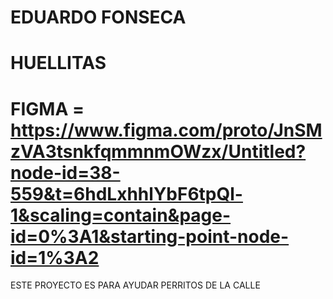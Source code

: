 # EDUARDO FONSECA
# HUELLITAS
# FIGMA = https://www.figma.com/proto/JnSMzVA3tsnkfqmmnmOWzx/Untitled?node-id=38-559&t=6hdLxhhlYbF6tpQl-1&scaling=contain&page-id=0%3A1&starting-point-node-id=1%3A2

ESTE PROYECTO ES PARA AYUDAR PERRITOS DE LA CALLE
